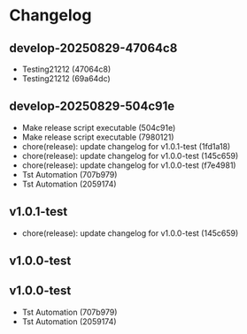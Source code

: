 # Changelog

## develop-20250829-47064c8

-  Testing21212 (47064c8)
-  Testing21212 (69a64dc)


## develop-20250829-504c91e

- Make release script executable (504c91e)
- Make release script executable (7980121)
- chore(release): update changelog for v1.0.1-test (1fd1a18)
- chore(release): update changelog for v1.0.0-test (145c659)
- chore(release): update changelog for v1.0.0-test (f7e4981)
-  Tst Automation (707b979)
-  Tst Automation (2059174)


## v1.0.1-test

- chore(release): update changelog for v1.0.0-test (145c659)


## v1.0.0-test




## v1.0.0-test

-  Tst Automation (707b979)
-  Tst Automation (2059174)
